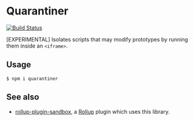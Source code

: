 # Quarantiner

[![Build Status](https://github.com/asmblah/quarantiner/workflows/CI/badge.svg)](https://github.com/asmblah/quarantiner/actions?query=workflow%3ACI)

[EXPERIMENTAL] Isolates scripts that may modify prototypes by running them inside an `<iframe>`.

## Usage

```shell
$ npm i quarantiner
```

## See also
- [rollup-plugin-sandbox][rollup-plugin-sandbox], a [Rollup][Rollup] plugin which uses this library.

[Rollup]: https://rollupjs.org/
[rollup-plugin-sandbox]: https://github.com/asmblah/rollup-plugin-sandbox
